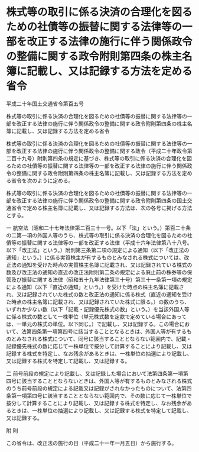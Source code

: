 # 株式等の取引に係る決済の合理化を図るための社債等の振替に関する法律等の一部を改正する法律の施行に伴う関係政令の整備に関する政令附則第四条の株主名簿に記載し、又は記録する方法を定める省令

平成二十年国土交通省令第百五号

株式等の取引に係る決済の合理化を図るための社債等の振替に関する法律等の一部を改正する法律の施行に伴う関係政令の整備に関する政令附則第四条の株主名簿に記載し、又は記録する方法を定める省令

株式等の取引に係る決済の合理化を図るための社債等の振替に関する法律等の一部を改正する法律の施行に伴う関係政令の整備に関する政令（平成二十年政令第二百十九号）附則第四条の規定に基づき、株式等の取引に係る決済の合理化を図るための社債等の振替に関する法律等の一部を改正する法律の施行に伴う関係政令の整備に関する政令附則第四条の株主名簿に記載し、又は記録する方法を定める省令を次のように定める。

株式等の取引に係る決済の合理化を図るための社債等の振替に関する法律等の一部を改正する法律の施行に伴う関係政令の整備に関する政令附則第四条の国土交通省令で定める株主名簿に記載し、又は記録する方法は、次の各号に掲げる方法とする。

一 航空法（昭和二十七年法律第二百三十一号。以下「法」という。）第百二十条の二第一項の外国人等のうち、株式等の取引に係る決済の合理化を図るための社債等の振替に関する法律等の一部を改正する法律（平成十六年法律第八十八号。以下「改正法」という。）附則第三条第二項の規定による通知（以下「改正法の通知」という。）に係る実質株主が有するものとみなされる株式については、改正法の通知を受けた時点の実質株主名簿に記載され、又は記録されている株式の数及び改正法の通知の直近の改正法附則第二条の規定による廃止前の株券等の保管及び振替に関する法律（昭和五十九年法律第三十号）第三十一条第一項の規定による通知（以下「直近の通知」という。）を受けた時点の株主名簿に記載され、又は記録されていた株式の数と改正法の通知に係る株式（直近の通知を受けた時点の株主名簿に記載され、又は記録されていた株式に限る。）の数のうち、いずれか少ない数（以下「記載・記録優先株式の数」という。）を当該外国人等に係る株式の数として一株単位（単元株式数を定款で定めている場合にあっては、一単元の株式の単位。以下同じ。）で記載し、又は記録する。この場合において、法第四条第一項第四号に該当することとなるときは、外国人等が有するものとみなされる株式について、同号に該当することとならない範囲内で、記載・記録優先株式の数に応じて一株単位で按分して計算することにより記載し、又は記録する株式を特定し、なお残余があるときは、一株単位の抽選により記載し、又は記録する株式を特定して記載し、又は記録する。

二 前号前段の規定により記載し、又は記録した場合において法第四条第一項第四号に該当することとならないときは、外国人等が有するものとみなされる株式のうち前号前段の規定による記載又は記録がされなかったものについて、法第四条第一項第四号に該当することとならない範囲内で、その数に応じて一株単位で按分して計算することにより記載し、又は記録する株式を特定し、なお残余があるときは、一株単位の抽選により記載し、又は記録する株式を特定して記載し、又は記録する。

附 則

この省令は、改正法の施行の日（平成二十一年一月五日）から施行する。
